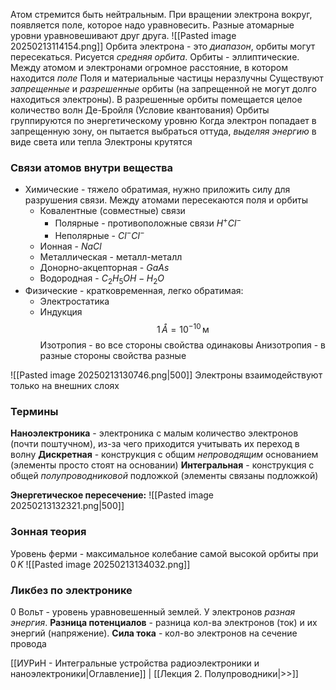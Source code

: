 Атом стремится быть нейтральным. При вращении электрона вокруг, появляется поле, которое надо уравновесить. Разные атомарные уровни уравновешивают друг друга.
![[Pasted image 20250213114154.png]]
Орбита электрона - это *диапазон*, орбиты могут пересекаться. Рисуется *средняя орбита*.
Орбиты - эллиптические.
Между атомом и электронами огромное расстояние, в котором находится *поле*
Поля и материальные частицы неразлучны
Существуют *запрещенные* и *разрешенные* орбиты (на запрещенной не могут долго находиться электроны). 
В разрешенные орбиты помещается целое количество волн Де-Бройля (Условие квантования)
Орбиты группируются по энергетическому уровню
Когда электрон попадает в запрещенную зону, он пытается выбраться оттуда, *выделяя энергию* в виде света или тепла
Электроны крутятся
### Связи атомов внутри вещества
- Химические - тяжело обратимая, нужно приложить силу для разрушения связи. Между атомами пересекаются поля и орбиты
	- Ковалентные (совместные) связи
		- Полярные - противоположные связи $H^{+}Cl^{-}$
		- Неполярные - $Cl^{-}Cl^{-}$
	- Ионная - $Na Cl$
	- Металлическая - металл-металл
	- Донорно-акцепторная - $Ga As$
	- Водородная - $C_2 H_5 OH - H_2 O$ 
- Физические -  кратковременная, легко обратимая:
	- Электростатика
	- Индукция
$$
1 \, \mathring{A} = 10^{-10} \, \text{м}
$$
Изотропия - во все стороны свойства одинаковы
Анизотропия - в разные стороны свойства разные

![[Pasted image 20250213130746.png|500]]
Электроны взаимодействуют только на внешних слоях
### Термины
**Наноэлектроника** - электроника с малым количество электронов (почти поштучном), из-за чего приходится учитывать их переход в волну
**Дискретная** - конструкция с общим *непроводящим* основанием (элементы просто стоят на основании)
**Интегральная** - конструкция с общей *полупроводниковой* подложкой (элементы связаны подложкой)

**Энергетическое пересечение:**
![[Pasted image 20250213132321.png|500]]
### Зонная теория
Уровень ферми - максимальное колебание самой высокой орбиты при $0 \, K$ 
![[Pasted image 20250213134032.png]]
### Ликбез по электронике
0 Вольт - уровень уравновешенный землей.
У электронов *разная энергия*.
**Разница потенциалов** - разница кол-ва электронов (ток) и их энергий (напряжение).
**Сила тока** - кол-во электронов на сечение провода

[[ИУРиН - Интегральные устройства радиоэлектроники и наноэлектроники|Оглавление]] | [[Лекция 2. Полупроводники|>>]]